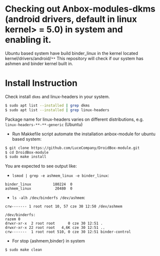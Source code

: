 # Checking out Anbox-modules-dkms (android drivers, default in linux kernel> = 5.0) in system and enabling it.

Ubuntu based system have build binder_linux in the kernel located kernel/drivers/android/`**`
This repository will check if our system has ashmen and binder kernel built in.

# Install Instruction
Check install `dkms` and linux-headers in your system.
```sh
$ sudo apt list --installed | grep dkms
$ sudo apt list --installed | grep linux-headers
```
Package name for linux-headers varies on different distributions, e.g.
`linux-headers-**-**-generic` (Ubuntu)


* Run Makkefile script automate the installation anbox-module for ubuntu based system:
```sh
$ git clone https://github.com/LuceCompany/DroidBox-module.git
$ cd DroidBox-module
$ sudo make install
```
You are expected to see output like:
* `lsmod | grep -e ashmem_linux -e binder_linux`:

```
binder_linux          180224  0
ashmem_linux           20480  0
```
* `ls -alh /dev/binderfs /dev/ashmem`:
```
crw------- 1 root root 10, 57 cze 30 12:50 /dev/ashmem

/dev/binderfs:
razem 0
drwxr-xr-x  2 root root      0 cze 30 12:51 .
drwxr-xr-x 22 root root   4,6K cze 30 12:51 ..
crw-------  1 root root 510, 0 cze 30 12:51 binder-control
```

* For stop {ashmem,binder} in system 
```sh
$ sudo make clean
```
